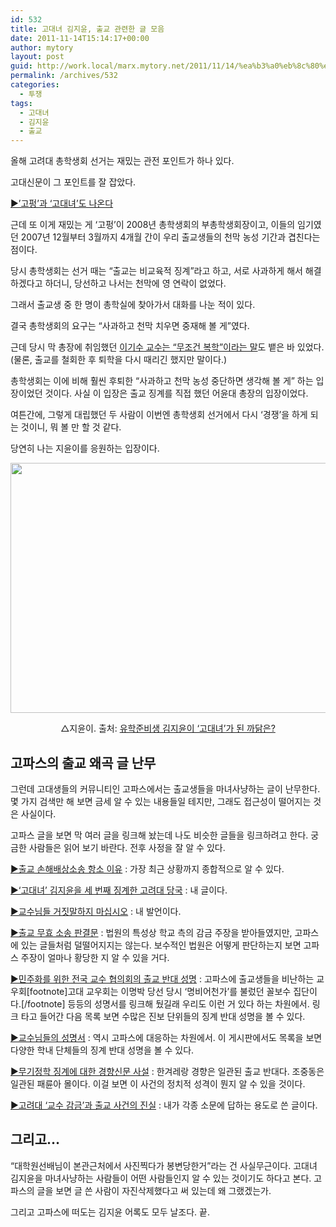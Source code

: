 ```yaml
---
id: 532
title: 고대녀 김지윤, 출교 관련한 글 모음
date: 2011-11-14T15:14:17+00:00
author: mytory
layout: post
guid: http://work.local/marx.mytory.net/2011/11/14/%ea%b3%a0%eb%8c%80%eb%85%80-%ea%b9%80%ec%a7%80%ec%9c%a4-%ec%b6%9c%ea%b5%90-%ea%b4%80%eb%a0%a8%ed%95%9c-%ea%b8%80-%eb%aa%a8%ec%9d%8c/
permalink: /archives/532
categories:
  - 투쟁
tags:
  - 고대녀
  - 김지윤
  - 출교
---
```

올해 고려대 총학생회 선거는 재밌는 관전 포인트가 하나 있다.

고대신문이 그 포인트를 잘 잡았다.

<a href="http://www.kukey.com/news/articleView.html?idxno=17109" target="_blank" title="[http://www.kukey.com/news/articleView.html?idxno=17109]로 이동합니다.">▶&#8217;고펑&#8217;과 &#8216;고대녀&#8217;도 나온다</a>

근데 또 이게 재밌는 게 &#8216;고펑&#8217;이 2008년 총학생회의 부총학생회장이고, 이들의 임기였던 2007년 12월부터 3월까지 4개월 간이 우리 출교생들의 천막 농성 기간과 겹친다는 점이다.

당시 총학생회는 선거 때는 &#8220;출교는 비교육적 징계&#8221;라고 하고, 서로 사과하게 해서 해결하겠다고 하더니, 당선하고 나서는 천막에 영 연락이 없었다.

그래서 출교생 중 한 명이 총학실에 찾아가서 대화를 나눈 적이 있다.

결국 총학생회의 요구는 &#8220;사과하고 천막 치우면 중재해 볼 게&#8221;였다.

근데 당시 막 총장에 취임했던 <a href="http://www.youtube.com/watch?v=Ld-a_9g3JFo" target="_blank" title="[http://www.youtube.com/watch?v=Ld-a_9g3JFo]로 이동합니다.">이기수 교수는 &#8220;무조건 복학&#8221;이라는 말</a>도 뱉은 바 있었다. (물론, 출교를 철회한 후 퇴학을 다시 때리긴 했지만 말이다.)

총학생회는 이에 비해 훨씬 후퇴한 &#8220;사과하고 천막 농성 중단하면 생각해 볼 게&#8221; 하는 입장이었던 것이다. 사실 이 입장은 출교 징계를 직접 했던 어윤대 총장의 입장이었다.

여튼간에, 그렇게 대립했던 두 사람이 이번엔 총학생회 선거에서 다시 &#8216;경쟁&#8217;을 하게 되는 것이니, 뭐 볼 만 할 것 같다.

당연히 나는 지윤이를 응원하는 입장이다.

<img src="http://work.local/marx.mytory.net/wp-content/uploads/1/cfile9.uf.162A73334EC1300F0F1C61.jpg" class="aligncenter" width="550" height="400" alt="" filename="28035620_kim01.jpg" filemime="image/jpeg" />

<p style="text-align: center; ">
  △지윤이. 출처:&nbsp;<a href="http://www.vop.co.kr/A00000276475.html" target="_blank" title="[http://www.vop.co.kr/A00000276475.html]로 이동합니다.">유학준비생 김지윤이 ‘고대녀’가 된 까닭은?</a>
</p>

## 고파스의 출교 왜곡 글 난무

그런데 고대생들의 커뮤니티인 고파스에서는 출교생들을 마녀사냥하는 글이 난무한다. 몇 가지 검색만 해 보면 금세 알 수 있는 내용들일 테지만, 그래도 접근성이 떨어지는 것은 사실이다. 

고파스 글을 보면 막 여러 글을 링크해 놨는데 나도 비슷한 글들을 링크하려고 한다. 궁금한 사람들은 읽어 보기 바란다. 전후 사정을 잘 알 수 있다.

<a href="http://club.cyworld.com/51580415119/147401838" target="_blank" title="[http://club.cyworld.com/51580415119/147401838]로 이동합니다.">▶출교 손해배상소송 항소 이유</a>&nbsp;: 가장 최근 상황까지 종합적으로 알 수 있다.

<a href="http://spar2003.tistory.com/90" target="_blank" title="[http://spar2003.tistory.com/90]로 이동합니다.">▶‘고대녀’ 김지윤을 세 번째 징계한 고려대 당국</a>&nbsp;: 내 글이다.

<a href="http://www.vop.co.kr/2006/04/26/A00000042078.html" target="_blank" title="[http://www.vop.co.kr/2006/04/26/A00000042078.html]로 이동합니다.">▶교수님들 거짓말하지 마십시오</a> : 내 발언이다.

<a href="http://club.cyworld.com/51580415119/74220661" target="_blank" title="[http://club.cyworld.com/51580415119/74220661]로 이동합니다.">▶출교 무효 소송 판결문</a> : 법원의 특성상 학교 측의 감금 주장을 받아들였지만, 고파스에 있는 글들처럼 덜떨어지지는 않는다. 보수적인 법원은 어떻게 판단하는지 보면 고파스 주장이 얼마나 황당한 지 알 수 있을 거다.

<a href="http://club.cyworld.com/5158041517/13541720" target="_blank" title="[http://club.cyworld.com/5158041517/13541720]로 이동합니다.">▶민주화를 위한 전국 교수 협의회의 출교 반대 성명</a> : 고파스에 출교생들을 비난하는 교우회[footnote]고대 교우회는 이명박 당선 당시 &#8216;명비어천가&#8217;를 불렀던 꼴보수 집단이다.[/footnote] 등등의 성명서를 링크해 뒀길래 우리도 이런 거 있다 하는 차원에서. 링크 타고 들어간 다음 목록 보면 수많은 진보 단위들의 징계 반대 성명을 볼 수 있다.

<a href="http://club.cyworld.com/5158041516/15542616" target="_blank" title="[http://club.cyworld.com/5158041516/15542616]로 이동합니다.">▶교수님들의 성명서</a> : 역시 고파스에 대응하는 차원에서. 이 게시판에서도 목록을 보면 다양한 학내 단체들의 징계 반대 성명을 볼 수 있다.

<a href="http://club.cyworld.com/51580415110/138759905" target="_blank" title="[http://club.cyworld.com/51580415110/138759905]로 이동합니다.">▶무기정학 징계에 대한 경향신문 사설</a> : 한겨레랑 경향은 일관된 출교 반대다. 조중동은 일관된 패륜아 몰이다. 이걸 보면 이 사건의 정치적 성격이 뭔지 알 수 있을 것이다.

<a href="http://spar2003.tistory.com/187" target="_blank" title="[http://spar2003.tistory.com/187]로 이동합니다.">▶고려대 &#8216;교수 감금&#8217;과 출교 사건의 진실</a> : 내가 각종 소문에 답하는 용도로 쓴 글이다.

## 그리고&#8230;

&#8220;대학원선배님이 본관근처에서 사진찍다가 봉변당한거&#8221;라는 건 사실무근이다. 고대녀 김지윤을 마녀사냥하는 사람들이 어떤 사람들인지 알 수 있는 것이기도 하다고 본다. 고파스의 글을 보면 글 쓴 사람이 자진삭제했다고 써 있는데 왜 그랬겠는가.

그리고 고파스에 떠도는 김지윤 어록도 모두 날조다. 끝.